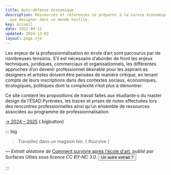 ```yaml
---
title: Auto-défense économique
description: Ressources et références se préparer à la survie économique en tant
  que designer dans un monde hostile.
key: Accueil
date: 2022-09-12
updated: 2024-12-03
layout: page.njk
---
```


Les enjeux de la professionnalisation en école d’art sont parcourus par de nombreuses tensions. S’il est nécessaire d’aborder de front les enjeux techniques, juridiques, commerciaux et organisationnels, les différentes approches d’un devenir professionnel désirable pour les aspirant⋅es designers et artistes doivent être pensées de manière critique, en tenant compte de leurs inscriptions dans des contextes sociaux, économiques, écologiques, politiques dont la complexité n’est plus à démontrer.

Ce site contient les propositions de travail faites aux étudiante·s du master design de l’ÉSAD Pyrénées, les traces et prises de notes effectuées lors des rencontres professionnelles ainsi qu’un ensemble de ressources associées au programme de professionnalisation.

[→ 2024 – 2025](2425) {.bigbutton}


::: big
> Travaillez dans un magasin bio. { #survive }

<cite>— Extrait aléatoire de <a href="http://surfaces-utiles.org/how-to-survive-after-art-school-comment-survivre-apres-lecole-dart.html"><i style="font-style:normal">Comment survivre après l'école d'art</i></a>, publié par <i style="font-style:normal">Surfaces Utiles</i> sous licence CC BY-NC 3.0. <button id="refreshsurvive">Un autre extrait ?</button></cite>

:::